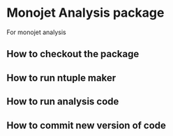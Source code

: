 Monojet Analysis package
===============

For monojet analysis

How to checkout the package
--------------

How to run ntuple maker
--------------

How to run analysis code
--------------

How to commit new version of code
--------------
